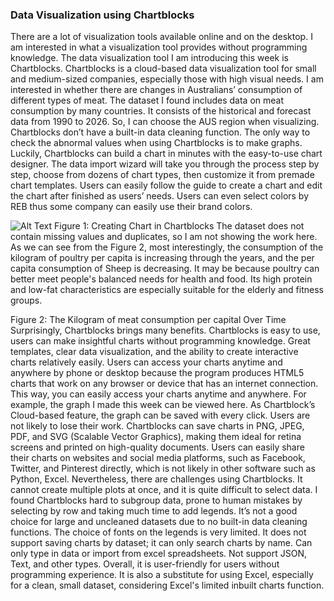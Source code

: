 ### Data Visualization using Chartblocks
There are a lot of visualization tools available online and on the desktop. I am interested in what a visualization tool provides without programming knowledge. The data visualization tool I am introducing this week is Chartblocks. Chartblocks is a cloud-based data visualization tool for small and medium-sized companies, especially those with high visual needs.
I am interested in whether there are changes in Australians’ consumption of different types of meat. The dataset I found includes data on meat consumption by many countries. It consists of the historical and forecast data from 1990 to 2026. So, I can choose the AUS region when visualizing.
Chartblocks don’t have a built-in data cleaning function. The only way to check the abnormal values when using Chartblocks is to make graphs. Luckily, Chartblocks can build a chart in minutes with the easy-to-use chart designer. The data import wizard will take you through the process step by step, choose from dozens of chart types, then customize it from premade chart templates. Users can easily follow the guide to create a chart and edit the chart after finished as users’ needs. Users can even select colors by REB thus some company can easily use their brand colors.
 
![Alt Text](https://media.giphy.com/media/vFKqnCdLPNOKc/giphy.gif)
Figure 1: Creating Chart in Chartblocks
The dataset does not contain missing values and duplicates, so I am not showing the work here. As we can see from the Figure 2, most interestingly, the consumption of the kilogram of poultry per capita is increasing through the years, and the per capita consumption of Sheep is decreasing. It may be because poultry can better meet people's balanced needs for health and food. Its high protein and low-fat characteristics are especially suitable for the elderly and fitness groups.
 
Figure 2: The Kilogram of meat consumption per capital Over Time
Surprisingly, Chartblocks brings many benefits. Chartblocks is easy to use, users can make insightful charts without programming knowledge. Great templates, clear data visualization, and the ability to create interactive charts relatively easily. Users can access your charts anytime and anywhere by phone or desktop because the program produces HTML5 charts that work on any browser or device that has an internet connection. This way, you can easily access your charts anytime and anywhere. For example, the graph I made this week can be viewed here. As Chartblock’s Cloud-based feature, the graph can be saved with every click. Users are not likely to lose their work. Chartblocks can save charts in PNG, JPEG, PDF, and SVG (Scalable Vector Graphics), making them ideal for retina screens and printed on high-quality documents. Users can easily share their charts on websites and social media platforms, such as Facebook, Twitter, and Pinterest directly, which is not likely in other software such as Python, Excel.
Nevertheless, there are challenges using Chartblocks. It cannot create multiple plots at once, and it is quite difficult to select data. I found Chartblocks hard to subgroup data, prone to human mistakes by selecting by row and taking much time to add legends. It’s not a good choice for large and uncleaned datasets due to no built-in data cleaning functions. The choice of fonts on the legends is very limited. It does not support saving charts by dataset; it can only search charts by name. Can only type in data or import from excel spreadsheets. Not support JSON, Text, and other types.
Overall, it is user-friendly for users without programming experience. It is also a substitute for using Excel, especially for a clean, small dataset, considering Excel's limited inbuilt charts function.
